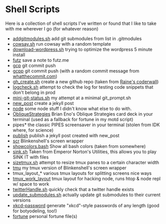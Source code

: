 # Shell Scripts
Here is a collection of shell scripts I've written or found that I like to take
with me wherever I go (for whatever reason)


* [addgitmodules.sh](addgitmodules.sh)
  add git submodules from list in .gitmodules
* [cowsay.sh](cowsay.sh)
  run cowsay with a random template
* [download-wordpress.sh](download-wordpress.sh)
  trying to optimize the wordpress 5 minute install
* [futz](futz)
  save a note to futz.me
* [gcp](gcp)
  git commit push
* [gcpp](gcpp)
  git commit push (with a random commit message from [whatthecommit.com][1])
* [gh_create.sh](gh_create.sh)
  create a new github repo (taken from [Raine's coderwall][2])
* [logcheck.sh](logcheck.sh)
  attempt to check the log for testing code snippets that don't belong in prod
* [mini-git-status.sh](mini-git-status.sh)
  my attempt at a minimal git_prompt.sh
* [new_post](new_post)
  create a jekyll post
* [node](node)
  some node stuff I didn't know what else to do with.
* [ObliqueStrategies](ObliqueStrategies)
  Brian Eno's Oblique Strategies card deck in your terminal
  (used as a fallback for fortune in my motd script)
* pipes*
  the classic PIPES screensaver in your terminal (stolen from IDK where, for
  science)
* [publish](publish)
  publish a jekyll post created with new_post
* [scr](scr)
  Blinkenshell's screen wrapper
* [showcolors.bash](showcolors.bash)
  Show all bash colors (taken from somewhere)
* [sink.sh](sink.sh)
  Taken from Emperor Norton's Utilities, this allows you to play SINK IT with
  files
* [sizetmux.sh](sizetmux.sh)
  attempt to resize tmux panes to a certain character width
* [tmu](tmu)
  my tmux version of Blinkenshell's screen wrapper
* tmux_layout_*
  various tmux layouts for splitting screens nice ways
* [tmux_work_layout](tmux_work_layout)
  tmux layout for hacking node, runs htop & node repl w/ space to work
* [twitterHandle.sh](twitterHandle.sh)
  quickly check that a twitter handle exists
* [update_submodules.sh](update_submodules.sh)
  actually update git submodules to their current versions
* [xkcd-password](xkcd-password)
  generate "xkcd"-style passwords of any length (good for botyodeling, too!)
* [fortune](fortune)
  personal fortune file(s)


[1]: http://whatthecommit.com
[2]: https://coderwall.com/p/mnwcog
